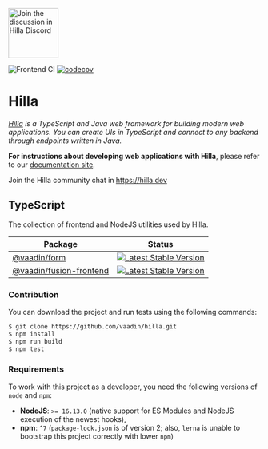 <a target="_blank" href="https://hilla.dev"><img src="https://discord.com/assets/e4923594e694a21542a489471ecffa50.svg" width="100" alt="Join the discussion in Hilla Discord"></img></a>

![Frontend CI](https://github.com/vaadin/hilla/actions/workflows/frontend.yml/badge.svg)
[![codecov](https://codecov.io/gh/vaadin/fusion/branch/main/graph/badge.svg?token=PQMTMS8ECC)](https://codecov.io/gh/vaadin/fusion)

Hilla
======
*[Hilla](https://hilla.dev) is a TypeScript and Java web framework for building modern web applications. You can create UIs in TypeScript and connect to any backend through endpoints written in Java.*

**For instructions about developing web applications with Hilla**, please refer to our [documentation site](https://vaadin.com/docs/latest/fusion/overview).

Join the Hilla community chat in https://hilla.dev

## TypeScript

The collection of frontend and NodeJS utilities used by Hilla.

| Package                 | Status |
|-------------------------|--------|
| [@vaadin/form](./packages/ts/form) | [![Latest Stable Version](https://img.shields.io/npm/v/@vaadin/form.svg)](https://www.npmjs.com/package/@vaadin/form) |
| [@vaadin/fusion-frontend](./packages/ts/fusion-frontend) | [![Latest Stable Version](https://img.shields.io/npm/v/@vaadin/fusion-frontend.svg)](https://www.npmjs.com/package/@vaadin/fusion-frontend) |

### Contribution

You can download the project and run tests using the following commands:
```bash
$ git clone https://github.com/vaadin/hilla.git
$ npm install
$ npm run build
$ npm test
```

### Requirements

To work with this project as a developer, you need the following versions of `node` and `npm`:

- **NodeJS**: `>= 16.13.0` (native support for ES Modules and NodeJS execution of the newest hooks),
- **npm**: `^7` (`package-lock.json` is of version 2; also, `lerna` is unable to bootstrap this project correctly with lower `npm`)
